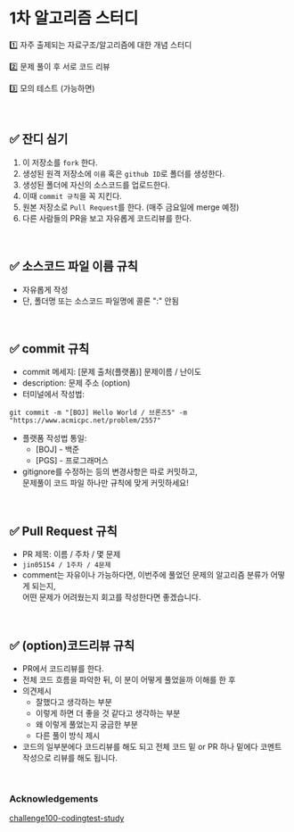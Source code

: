 # 1차 알고리즘 스터디

1️⃣ 자주 출제되는 자료구조/알고리즘에 대한 개념 스터디

2️⃣ 문제 풀이 후 서로 코드 리뷰

3️⃣ 모의 테스트 (가능하면)

<br>

## ✅ 잔디 심기
1. 이 저장소를 `fork` 한다.
2. 생성된 원격 저장소에 `이름` 혹은 `github ID`로 폴더를 생성한다.
3. 생성된 폴더에 자신의 소스코드를 업로드한다.
4. 이때 `commit 규칙`을 꼭 지킨다.
5. 원본 저장소로 `Pull Request`를 한다. (매주 금요일에 merge 예정)
6. 다른 사람들의 PR을 보고 자유롭게 코드리뷰를 한다.
<br>

## ✅ 소스코드 파일 이름 규칙
- 자유롭게 작성 
- 단, 폴더명 또는 소스코드 파일명에 콜론 ":" 안됨
<br>

## ✅ commit 규칙
- commit 메세지: [문제 출처(플랫폼)] 문제이름 / 난이도 
- description: 문제 주소 (option)
- 터미널에서 작성법: 
```
git commit -m "[BOJ] Hello World / 브론즈5" -m "https://www.acmicpc.net/problem/2557"
```
- 플랫폼 작성법 통일: 
  * [BOJ] - 백준 
  * [PGS] - 프로그래머스
- gitignore를 수정하는 등의 변경사항은 따로 커밋하고, <br> 문제풀이 코드 파일 하나만 규칙에 맞게 커밋하세요!
<br>
  
## ✅ Pull Request 규칙
- PR 제목: 이름 / 주차 / 몇 문제
-  ```jin05154 / 1주차 / 4문제 ```
-  comment는 자유이나 가능하다면, 이번주에 풀었던 문제의 알고리즘 분류가 어떻게 되는지, <br> 어떤 문제가 어려웠는지 회고를 작성한다면 좋겠습니다.
<br>

## ✅ (option)코드리뷰 규칙
- PR에서 코드리뷰를 한다.
- 전체 코드 흐름을 파악한 뒤, 이 분이 어떻게 풀었을까 이해를 한 후 
- 의견제시
  -   잘했다고 생각하는 부분
  -   이렇게 하면 더 좋을 것 같다고 생각하는 부분
  -   왜 이렇게 풀었는지 궁금한 부분
  -   다른 풀이 방식 제시
- 코드의 일부분에다 코드리뷰를 해도 되고 전체 코드 밑 or PR 하나 밑에다 코멘트 작성으로 리뷰를 해도 됩니다.
<br>

### Acknowledgements

[challenge100-codingtest-study](https://github.com/ellynhan/challenge100-codingtest-study)
